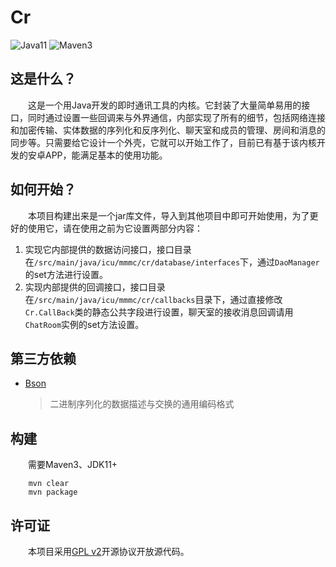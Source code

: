 # Cr

![Java11](https://img.shields.io/badge/Java-11-red)
![Maven3](https://img.shields.io/badge/MAVEN-3-blue)

## 这是什么？

&emsp;&emsp;这是一个用Java开发的即时通讯工具的内核。它封装了大量简单易用的接口，同时通过设置一些回调来与外界通信，内部实现了所有的细节，包括网络连接和加密传输、实体数据的序列化和反序列化、聊天室和成员的管理、房间和消息的同步等。只需要给它设计一个外壳，它就可以开始工作了，目前已有基于该内核开发的安卓APP，能满足基本的使用功能。

## 如何开始？
&emsp;&emsp;本项目构建出来是一个jar库文件，导入到其他项目中即可开始使用，为了更好的使用它，请在使用之前为它设置两部分内容：  
1. 实现它内部提供的数据访问接口，接口目录在`/src/main/java/icu/mmmc/cr/database/interfaces`下，通过`DaoManager`的set方法进行设置。
2. 实现内部提供的回调接口，接口目录在`/src/main/java/icu/mmmc/cr/callbacks`目录下，通过直接修改`Cr.CallBack`类的静态公共字段进行设置，聊天室的接收消息回调请用`ChatRoom`实例的set方法设置。

## 第三方依赖

- [Bson](https://bsonspec.org/)
    > 二进制序列化的数据描述与交换的通用编码格式

## 构建

&emsp;&emsp;需要Maven3、JDK11+

```
    mvn clear
    mvn package
```

## 许可证

&emsp;&emsp;本项目采用[GPL v2](https://www.gnu.org/licenses/old-licenses/gpl-2.0.txt)开源协议开放源代码。
